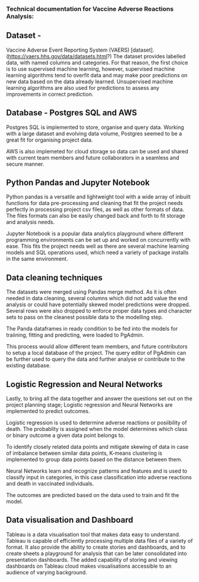 ### Technical documentation for Vaccine Adverse Reactions Analysis:

## Dataset - 

Vaccine Adverse Event Reporting System (VAERS) [dataset].(https://vaers.hhs.gov/data/datasets.html?)
The dataset provides labelled data, with named columns and categories. 
For that reason, the first choice is to use supervised machine learning, however, supervised machine learning algorithms tend to overfit data and may make poor predictions on new data based on the data already learned.
Unsupervised machine learning algorithms are also used for predictions to assess any improvements in correct prediction.

## Database - Postgres SQL and AWS

Postgres SQL is implemented to store, organise and query data. Working with a large dataset and evolving data volume, Postgres seemed to be a great fit for organising project data.

AWS is also implemeted for cloud storage so data can be used and shared with current team members and future collaborators in a seamless and secure manner.


## Python Pandas and Jupyter Notebook 

Python pandas is a versatile and lightweight tool with a wide array of inbuilt functions for data pre-processing and cleaning that fit the project needs perfectly in processing project csv files, as well as other formats of data.
The files formats can also be easily changed back and forth to fit storage and analysis needs.

Jupyter Notebook is a popular data analytics playground where different programming environments can be set up and worked on concurrently with ease. 
This fits the project needs well as there are several machine learning models and SQL operations used, which need a variety of package installs in the same environment.

## Data cleaning techniques

The datasets were merged using Pandas merge method. As it is often needed in data cleaning, several columns which did not add value the end analysis or could have potentially skewed model predictions were dropped. 
Several rows were also dropped to enforce proper data types and character sets to pass on the cleanest possible data to the modelling step.

The Panda dataframes in ready condition to be fed into the models for traiining, fitting and predicting, were loaded to PgAdmin.

This process would allow different team members, and future contributors to setup a local database of the project. The query editor of PgAdmin can be further used to query the data and further analyse or contribute to the existing database.

## Logistic Regression and Neural Networks

Lastly, to bring all the data together and answer the questions set out on the project planning stage; Logistic regression and Neural Networks are implemented to predict outcomes.

Logistic regression is used to determine adverse reactions or posiibility of death. The probablity is assigned when the model determines which class or binary outcome a given data point belongs to.

To identify closely related data points and mitigate skewing of data in case of imbalance between similar data points, K-means clustering is implemented to group data points based on the distance between them. 

Neural Networks learn and recognize patterns and features and is used to classify input in categories, in this case classification into adverse reactions and death in vaccinated individuals.

The outcomes are predicted based on the data used to train and fit the model.

## Data visualisation and Dashboard
Tableau is a data visualisation tool that makes data easy to understand. Tableau is capable of efficiently processing multiple data files of a variety of format.
It also provide the ability to create stories and dashboards, and to create sheets a playground for analysis that can be later consolidated into presentation dashboards. The added capability of storing and viewing dashboards on Tableau cloud makes visualisations accessible to an audience of varying background. 

